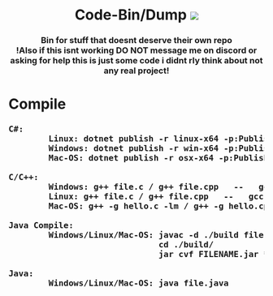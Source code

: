<div align="center">
  <h1>Code-Bin/Dump</h>
  <img src="https://komarev.com/ghpvc/?username=1890&label=views&style=flat-square"><br>
  <h3>Bin for stuff that doesnt deserve their own repo<br>
  !Also if this isnt working DO NOT message me on discord or asking for help this is just some code i didnt rly think about not any real project!
</div>
    
<div> <!-- align="center" -->
  <h1>Compile</h>
  <h3><pre>C#:
        Linux: dotnet publish -r linux-x64 -p:PublishSingleFile=true --self-contained false
        Windows: dotnet publish -r win-x64 -p:PublishSingleFile=true --self-contained false
        Mac-OS: dotnet publish -r osx-x64 -p:PublishSingleFile=true --self-contained false
  <br>C/C++:
        Windows: g++ file.c / g++ file.cpp   --   gcc file.c / gcc file.cpp
        Linux: g++ file.c / g++ file.cpp   --   gcc file.c / gcc file.cpp
        Mac-OS: g++ -g hello.c -lm / g++ -g hello.cpp -lm   --   gcc -g hello.c -lm / gcc -g hello.cpp -lm
  <br>Java Compile:
        Windows/Linux/Mac-OS: javac -d ./build file.java
                              cd ./build/
                              jar cvf FILENAME.jar *
  <br>Java:  
        Windows/Linux/Mac-OS: java file.java
  </pre>

